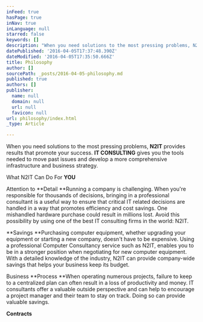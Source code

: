 ```yaml
---
inFeed: true
hasPage: true
inNav: true
inLanguage: null
starred: false
keywords: []
description: "When you need solutions to the most pressing problems, N2IT provides results that promote your success.\n\nIT CONSULTING\n\ngives you the tools needed to move past issues and develop a more comprehensive infrastructure and business strategy.\_"
datePublished: '2016-04-05T17:37:48.390Z'
dateModified: '2016-04-05T17:35:50.666Z'
title: Philosophy
author: []
sourcePath: _posts/2016-04-05-philosophy.md
published: true
authors: []
publisher:
  name: null
  domain: null
  url: null
  favicon: null
url: philosophy/index.html
_type: Article

---
```

When you need solutions to the most pressing problems, **N2IT** provides results that promote your success.
**IT CONSULTING**
gives you the tools needed to move past issues and develop a more comprehensive infrastructure and business strategy. 

What N2IT Can Do For
**YOU**

Attention to **Detail **Running a company is challenging. When you're responsible for thousands of decisions, bringing in a professional consultant is a useful way to ensure that critical IT related decisions are handled in a way that promotes efficiency and cost savings. One mishandled hardware purchase could result in millions lost. Avoid this possibility by using one of the best IT consulting firms in the world: N2IT. 

**Savings **Purchasing computer equipment, whether upgrading your equipment or starting a new company, doesn't have to be expensive. Using a professional Computer Consultancy service such as N2IT, enables you to be in a stronger position when negotiating for new computer equipment. With a detailed knowledge of the industry, N2IT can provide company-wide savings that helps your business keep its budget. 

Business **Process **When operating numerous projects, failure to keep to a centralized plan can often result in a loss of productivity and money. IT consultants offer a valuable outside perspective and can help to encourage a project manager and their team to stay on track. Doing so can provide valuable savings.

**Contracts**